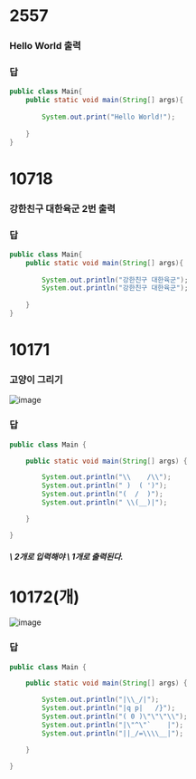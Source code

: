#  2557
### Hello World 출력
### 답
```java
public class Main{
    public static void main(String[] args){
        
        System.out.print("Hello World!");
            
    }
}
```

# 10718 
### 강한친구 대한육군 2번 출력
### 답
```java
public class Main{
    public static void main(String[] args){
        
        System.out.println("강한친구 대한육군");
        System.out.println("강한친구 대한육군");
            
    }
}
```
# 10171
### 고양이 그리기

![image](https://user-images.githubusercontent.com/73538957/111942529-cd030280-8b16-11eb-9c6a-f7eed7e4e77e.png)

### 답
```java
public class Main {

	public static void main(String[] args) {

		System.out.println("\\    /\\");
		System.out.println(" )  ( ')");
		System.out.println("(  /  )");
		System.out.println(" \\(__)|");

	}

}
```
##### \ 2개로 입력해야 \ 1개로 출력된다.

# 10172(개)

![image](https://user-images.githubusercontent.com/73538957/111946486-edcf5600-8b1e-11eb-9bcb-d8b2e5940ace.png)

### 답
```java
public class Main {

	public static void main(String[] args) {

		System.out.println("|\\_/|");
		System.out.println("|q p|   /}");
		System.out.println("( 0 )\"\"\"\\");
		System.out.println("|\"^\"`    |");
		System.out.println("||_/=\\\\__|");

	}

}
```






